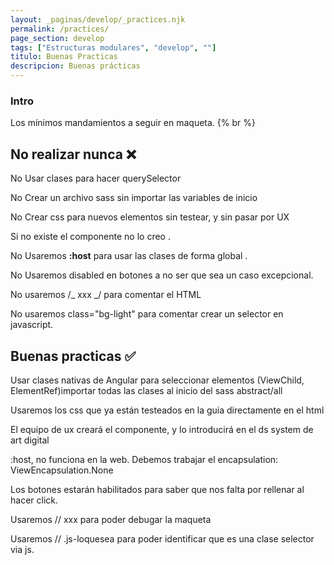 ```yaml
---
layout: _paginas/develop/_practices.njk
permalink: /practices/
page_section: develop
tags: ["Estructuras modulares", "develop", ""]
titulo: Buenas Practicas
descripcion: Buenas prácticas
---
```

### Intro

Los mínimos mandamientos a seguir en maqueta.
{% br %}

## No realizar nunca  ❌

No Usar clases para hacer querySelector

No Crear un archivo sass sin importar las variables de inicio

No Crear css para nuevos elementos sin testear, y sin pasar por UX

Si no existe el componente no lo creo .

No Usaremos **:host** para usar las clases de forma global .

No Usaremos disabled en botones a no ser que sea un caso excepcional.

No usaremos /_ xxx _/ para comentar el HTML

No usaremos class="bg-light" para comentar crear un selector en javascript.


## Buenas practicas  ✅

Usar clases nativas de Angular para seleccionar elementos (ViewChild, ElementRef)importar todas las clases al inicio del sass abstract/all

Usaremos los css que ya están testeados en la guia directamente en el html

El equipo de ux creará el componente, y lo introducirá en el ds system de art digital

:host, no funciona en la web. Debemos trabajar el encapsulation: ViewEncapsulation.None

Los botones estarán habilitados para saber que nos falta por rellenar al hacer click.

Usaremos // xxx para poder debugar la maqueta

 Usaremos // .js-loquesea para poder identificar que es una clase selector via js.
